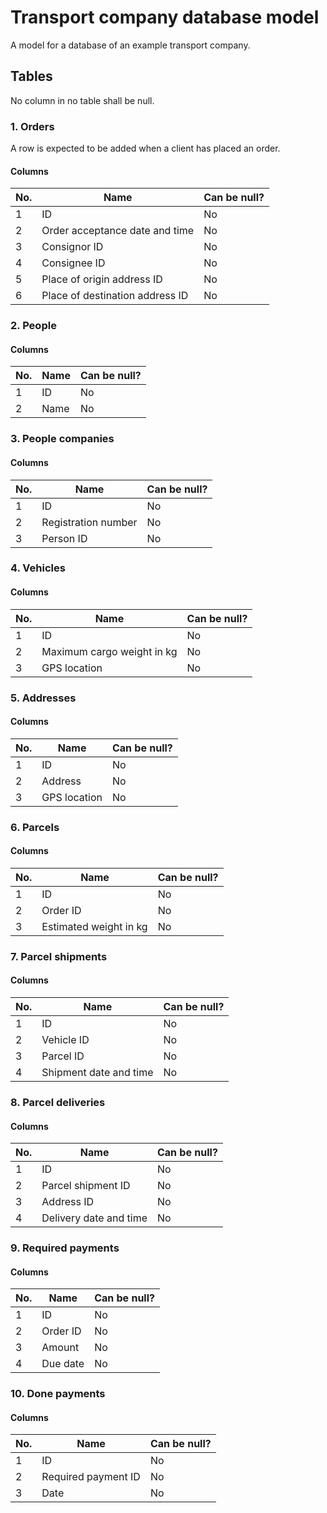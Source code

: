 # Transport company database model

A model for a database of an example transport company.

## Tables

No column in no table shall be null.

### 1. Orders

A row is expected to be added when a client has placed an order.

#### Columns

|No.|Name|Can be null?
|-|-|-
|1|ID|No
|2|Order acceptance date and time|No
|3|Consignor ID|No
|4|Consignee ID|No
|5|Place of origin address ID|No
|6|Place of destination address ID|No

### 2. People

#### Columns

|No.|Name|Can be null?
|-|-|-
|1|ID|No
|2|Name|No

### 3. People companies

#### Columns

|No.|Name|Can be null?
|-|-|-
|1|ID|No
|2|Registration number|No
|3|Person ID|No

### 4. Vehicles

#### Columns

|No.|Name|Can be null?
|-|-|-
|1|ID|No
|2|Maximum cargo weight in kg|No
|3|GPS location|No

### 5. Addresses

#### Columns

|No.|Name|Can be null?
|-|-|-
|1|ID|No
|2|Address|No
|3|GPS location|No

### 6. Parcels

#### Columns

|No.|Name|Can be null?
|-|-|-
|1|ID|No
|2|Order ID|No
|3|Estimated weight in kg|No

### 7. Parcel shipments

#### Columns

|No.|Name|Can be null?
|-|-|-
|1|ID|No
|2|Vehicle ID|No
|3|Parcel ID|No
|4|Shipment date and time|No

### 8. Parcel deliveries

#### Columns

|No.|Name|Can be null?
|-|-|-
|1|ID|No
|2|Parcel shipment ID|No
|3|Address ID|No
|4|Delivery date and time|No

### 9. Required payments

#### Columns

|No.|Name|Can be null?
|-|-|-
|1|ID|No
|2|Order ID|No
|3|Amount|No
|4|Due date|No

### 10. Done payments

#### Columns

|No.|Name|Can be null?
|-|-|-
|1|ID|No
|2|Required payment ID|No
|3|Date|No
